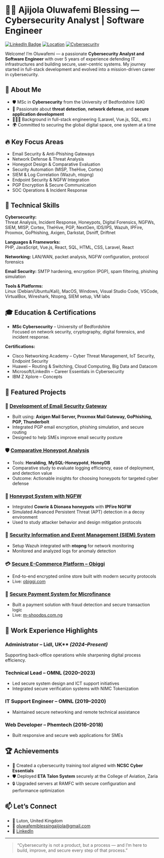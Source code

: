 # 👨‍💻 Ajijola Oluwafemi Blessing — Cybersecurity Analyst | Software Engineer

[![LinkedIn Badge](https://img.shields.io/badge/LinkedIn-Profile-blue?logo=linkedin&style=flat-square)](https://www.linkedin.com/in/ajijola-oluwafemi-ba839712a)
[![Location](https://img.shields.io/badge/Based_in-United_Kingdom-007EC6?style=flat-square)](https://www.google.com/maps/place/Luton,+UK)
[![Cybersecurity](https://img.shields.io/badge/Role-Cybersecurity_Analyst-success?style=flat-square)](https://en.wikipedia.org/wiki/Computer_security)

Welcome! I’m Oluwafemi — a passionate **Cybersecurity Analyst and Software Engineer** with over 5 years of experience defending IT infrastructures and building secure, user-centric systems. My journey started in full-stack development and evolved into a mission-driven career in cybersecurity.


## 📌 About Me

- 🛡️ MSc in **Cybersecurity** from the University of Bedfordshire (UK)
- 🔐 Passionate about **threat detection**, **network defense**, and **secure application development**
- 👨🏽‍💻 Background in full-stack engineering (Laravel, Vue.js, SQL, etc.)
- 🌍 Committed to securing the global digital space, one system at a time


## 🔥 Key Focus Areas

- Email Security & Anti-Phishing Gateways  
- Network Defense & Threat Analysis  
- Honeypot Design & Comparative Evaluation  
- Security Automation (MISP, TheHive, Cortex)  
- SIEM & Log Correlation (Wazuh, ntopng)  
- Endpoint Security & NGFW Integration  
- PGP Encryption & Secure Communication  
- SOC Operations & Incident Response


## 🧠 Technical Skills

**Cybersecurity:**  
Threat Analysis, Incident Response, Honeypots, Digital Forensics, NGFWs, SIEM, MISP, Cortex, TheHive, PGP, NextGen, IDS/IPS, Wazuh, IPFire, Proxmox, GoPhishing, Axigen, Darkstat, Dsniff, Driftnet

**Languages & Frameworks:**  
PHP, JavaScript, Vue.js, React, SQL, HTML, CSS, Laravel, React

**Networking:** 
LAN/WAN, packet analysis, NGFW configuration, protocol forensics  

**Email Security:** 
SMTP hardening, encryption (PGP), spam filtering, phishing simulation

**Tools & Platforms:**  
Linux (Debian/Ubuntu/Kali), MacOS, Windows, Visual Studio Code, VSCode, VirtualBox, Wireshark, Ntopng, SIEM setup, VM labs


## 🎓 Education & Certifications

- **MSc Cybersecurity** – University of Bedfordshire  
  Focused on network security, cryptography, digital forensics, and incident response.


**Certifications:**  
- Cisco Networking Academy – Cyber Threat Management, IoT Security, Endpoint Security  
- Huawei – Routing & Switching, Cloud Computing, Big Data and Datacom  
- Microsoft/LinkedIn – Career Essentials in Cybersecurity  
- IBM Z Xplore – Concepts
  

## 🚀 Featured Projects

### 🔐 [Development of Email Security Gateway](https://github.com/phemtech-solutions/email-security-gateway)

- Built using: **Axigen Mail Server, Proxmox Mail Gateway, GoPhishing, PGP, Thunderbolt**
- Integrated PGP email encryption, phishing simulation, and secure routing
- Designed to help SMEs improve email security posture

### 🛡️ [Comparative Honeypot Analysis](https://github.com/ajijola/honeypot-comparison)

- Tools: **Heralding**, **MySQL-Honeypotd**, **HoneyDB**
- Comparative study to evaluate logging efficiency, ease of deployment, and detection value
- Outcome: Actionable insights for choosing honeypots for targeted cyber defense

### 🧲 [Honeypot System with NGFW](https://github.com/ajijola/ngfw-honeypot-system)

- Integrated **Cowrie & Dionaea honeypots** with **IPFire NGFW**
- Simulated Advanced Persistent Threat (APT) detection in a decoy environment
- Used to study attacker behavior and design mitigation protocols

### 📡 [Security Information and Event Management (SIEM) System](https://github.com/ajijola/siem-wazuh)

- Setup Wazuh integrated with **ntopng** for network monitoring
- Monitored and analyzed logs for anomaly detection

### 💳 [Secure E-Commerce Platform – Obiggi](https://github.com/ajijola/obiggi-secure-ecommerce)

- End-to-end encrypted online store built with modern security protocols  
- Live: [obiggi.com](https://obiggi.com)

### 🧾 [Secure Payment System for Microfinance](https://github.com/ajijola/m-shood-payment-secure)

- Built a payment solution with fraud detection and secure transaction logic  
- Live: [m-shoodps.com.ng](https://m-shoodps.com.ng)


## 💼 Work Experience Highlights

### Administrator – Lidl, UK** *(2024–Present)*  
Supporting back-office operations while sharpening digital process efficiency.

### Technical Lead – OMNL (2020–2023)
- Led secure system design and ICT support initiatives
- Integrated secure verification systems with NIMC Tokenization

### IT Support Engineer – OMNL (2019–2020)
- Maintained secure networking and remote technical assistance

### Web Developer – Phemtech (2016–2018)
- Built responsive and secure web applications for SMEs


## 🏆 Achievements

- 🧠 Created a cybersecurity training tool aligned with **NCSC Cyber Essentials**
- 🛡️ Deployed **ETA Talon System** securely at the College of Aviation, Zaria
- 🔒 Upgraded servers at RAMFC with secure configuration and performance optimization


## 📫 Let’s Connect

- 📍 Luton, United Kingdom  
- 📧 oluwafemiblessingajijola@gmail.com  
- 🔗 [LinkedIn](https://www.linkedin.com/in/ajijola-oluwafemi-ba839712a)

---

> “Cybersecurity is not a product, but a process — and I’m here to build, improve, and secure every step of that process.”

